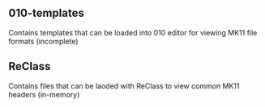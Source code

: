 ## 010-templates
Contains templates that can be loaded into 010 editor for viewing MK11 file formats (incomplete)

## ReClass
Contains files that can be laoded with ReClass to view common MK11 headers (in-memory)